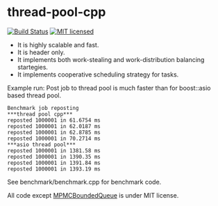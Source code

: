 thread-pool-cpp 
=================  
[![Build Status](https://travis-ci.org/inkooboo/thread-pool-cpp.svg?branch=master)](https://travis-ci.org/inkooboo/thread-pool-cpp)
[![MIT licensed](https://img.shields.io/badge/license-MIT-blue.svg)](./LICENSE)

 * It is highly scalable and fast.
 * It is header only.
 * It implements both work-stealing and work-distribution balancing startegies.
 * It implements cooperative scheduling strategy for tasks.

Example run:
Post job to thread pool is much faster than for boost::asio based thread pool.

    Benchmark job reposting
    ***thread pool cpp***
    reposted 1000001 in 61.6754 ms
    reposted 1000001 in 62.0187 ms
    reposted 1000001 in 62.8785 ms
    reposted 1000001 in 70.2714 ms
    ***asio thread pool***
    reposted 1000001 in 1381.58 ms
    reposted 1000001 in 1390.35 ms
    reposted 1000001 in 1391.84 ms
    reposted 1000001 in 1393.19 ms

See benchmark/benchmark.cpp for benchmark code.

All code except [MPMCBoundedQueue](https://github.com/inkooboo/thread-pool-cpp/blob/master/thread_pool/mpsc_bounded_queue.hpp)
is under MIT license.

